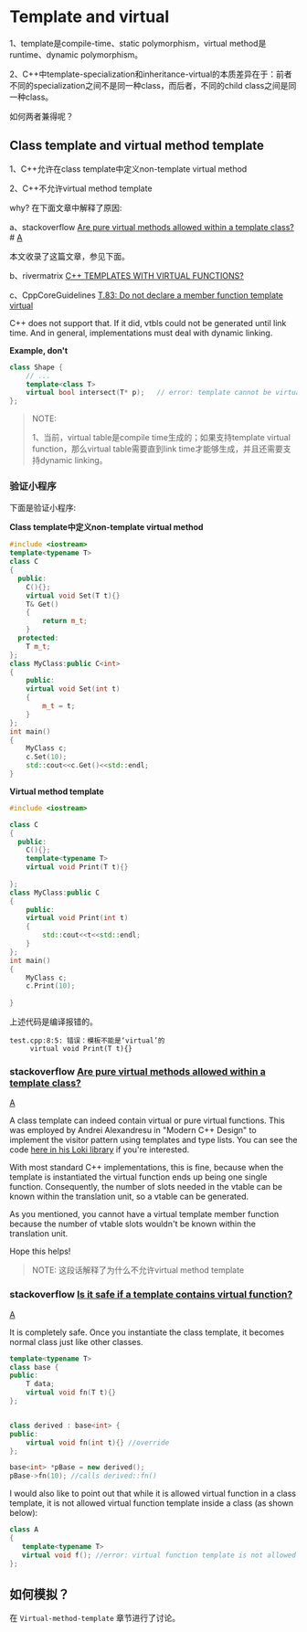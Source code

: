 # Template and virtual

1、template是compile-time、static polymorphism，virtual method是runtime、dynamic polymorphism。

2、C++中template-specialization和inheritance-virtual的本质差异在于：前者不同的specialization之间不是同一种class，而后者，不同的child class之间是同一种class。

如何两者兼得呢？

## Class template and virtual method template

1、C++允许在class template中定义non-template virtual method

2、C++不允许virtual method template

why? 在下面文章中解释了原因:

a、stackoverflow [Are pure virtual methods allowed within a template class?](https://stackoverflow.com/questions/8919566/are-pure-virtual-methods-allowed-within-a-template-class) # [A](https://stackoverflow.com/a/8919588)

本文收录了这篇文章，参见下面。

b、rivermatrix [C++ TEMPLATES WITH VIRTUAL FUNCTIONS?](https://rivermatrix.com/c-templates-with-virtual-functions/)

c、CppCoreGuidelines [T.83: Do not declare a member function template virtual](https://github.com/isocpp/CppCoreGuidelines/blob/master/CppCoreGuidelines.md#t83-do-not-declare-a-member-function-template-virtual)

C++ does not support that. If it did, vtbls could not be generated until link time. And in general, implementations must deal with dynamic linking.

**Example, don't**

```c++
class Shape {
    // ...
    template<class T>
    virtual bool intersect(T* p);   // error: template cannot be virtual
};
```



> NOTE: 
>
> 1、当前，virtual table是compile time生成的；如果支持template virtual function，那么virtual table需要直到link time才能够生成，并且还需要支持dynamic linking。
>
> 

### 验证小程序

下面是验证小程序:

**Class template中定义non-template virtual method**

```c++
#include <iostream>
template<typename T>
class C
{
  public:
    C(){};
    virtual void Set(T t){}
    T& Get()
    {
        return m_t;
    }
  protected:
    T m_t;
};
class MyClass:public C<int>
{
    public:
    virtual void Set(int t)
    {
        m_t = t;
    }
};
int main()
{
    MyClass c;
    c.Set(10);
    std::cout<<c.Get()<<std::endl;
}
```

**Virtual method template**

```c++
#include <iostream>

class C
{
  public:
    C(){};
    template<typename T>
    virtual void Print(T t){}
    
};
class MyClass:public C
{
    public:
    virtual void Print(int t)
    {
        std::cout<<t<<std::endl;
    }
};
int main()
{
    MyClass c;
    c.Print(10);
    
}
```

上述代码是编译报错的。

```
test.cpp:8:5: 错误：模板不能是‘virtual’的
     virtual void Print(T t){}

```



### stackoverflow [Are pure virtual methods allowed within a template class?](https://stackoverflow.com/questions/8919566/are-pure-virtual-methods-allowed-within-a-template-class)

[A](https://stackoverflow.com/a/8919588)

A class template can indeed contain virtual or pure virtual functions. This was employed by Andrei Alexandresu in "Modern C++ Design" to implement the visitor pattern using templates and type lists. You can see the code [here in his Loki library](http://loki-lib.cvs.sourceforge.net/loki-lib/loki/include/loki/Visitor.h?view=markup) if you're interested.

With most standard C++ implementations, this is fine, because when the template is instantiated the virtual function ends up being one single function. Consequently, the number of slots needed in the vtable can be known within the translation unit, so a vtable can be generated.

As you mentioned, you cannot have a virtual template member function because the number of vtable slots wouldn't be known within the translation unit.

Hope this helps!

> NOTE: 这段话解释了为什么不允许virtual method template

### stackoverflow [Is it safe if a template contains virtual function?](https://stackoverflow.com/questions/7962570/is-it-safe-if-a-template-contains-virtual-function)

[A](https://stackoverflow.com/a/7962611)

It is completely safe. Once you instantiate the class template, it becomes normal class just like other classes.

```cpp
template<typename T> 
class base {
public:
    T data;
    virtual void fn(T t){}
};


class derived : base<int> {
public:
    virtual void fn(int t){} //override
};

base<int> *pBase = new derived();
pBase->fn(10); //calls derived::fn()
```

I would also like to point out that while it is allowed virtual function in a class template, it is not allowed virtual function template inside a class (as shown below):

```cpp
class A
{
   template<typename T>
   virtual void f(); //error: virtual function template is not allowed
};
```

## 如何模拟？

在 `Virtual-method-template` 章节进行了讨论。